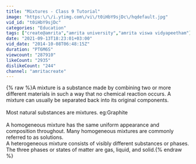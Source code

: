 ```yaml
---
title: "Mixtures - Class 9 Tutorial"
image: "https:\/\/i.ytimg.com\/vi\/t0iHbY9sjDc\/hqdefault.jpg"
vid_id: "t0iHbY9sjDc"
categories: "Education"
tags: ["create@amrita","amrita university","amrita viswa vidyapeetham"]
date: "2021-09-13T18:23:01+03:00"
vid_date: "2014-10-08T06:48:15Z"
duration: "PT6M6S"
viewcount: "287910"
likeCount: "2935"
dislikeCount: "244"
channel: "amritacreate"
---
```

{% raw %}A mixture is a substance made by combining two or more different materials in such a way that no chemical reaction occurs. A mixture can usually be separated back into its original components. <br /><br />Most natural substances are mixtures. eg:Graphite<br /><br />A homogeneous mixture has the same uniform appearance and composition throughout. Many homogeneous mixtures are commonly referred to as solutions. <br />A heterogeneous mixture consists of visibly different substances or phases. The three phases or states of matter are gas, liquid, and solid.{% endraw %}
